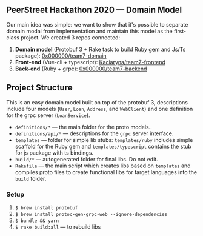 ## PeerStreet Hackathon 2020 — Domain Model

Our main idea was simple: we want to show that it's possible to separate
domain modal from implementation and maintain this model as the first-class project.
We created 3 repos connected:

1. **Domain model** (Protobuf 3 + Rake task to build Ruby gem and Js/Ts package): [0x000000/team7-domain](https://github.com/0x000000/team7-domain)
2. **Front-end** (Vue-cli + typescript): [Kaciaryna/team7-frontend](https://github.com/Kaciaryna/team7-frontend)
3. **Back-end** (Ruby + grpc): [0x000000/team7-backend](https://github.com/0x000000/team7-backend)

## Project Structure

This is an easy domain model built on top of the protobuf 3,
descriptions include four models (`User`, `Loan`, `Address`, and `WebClient`) and one definition for the grpc server (`LoanService`).

* `definitions/*` — the main folder for the proto models..
* `definitions/api/*` — descriptions for the `grpc` server interface.
* `templates` — folder for simple lib stubs: `templates/ruby` includes simple scaffold for the Ruby gem and
`templates/typescript` contains the stub for js package with ts bindings.
* `build/*` — autogenerated folder for final libs. Do not edit.
* `Rakefile` — the main script which creates libs based on `templates` and compiles proto files
 to create functional libs for target languages into the `build` folder.

### Setup

1. `$ brew install protobuf`
2. `$ brew install protoc-gen-grpc-web --ignore-dependencies`
3. `$ bundle && yarn`
4. `$ rake build:all` — to rebuild libs
